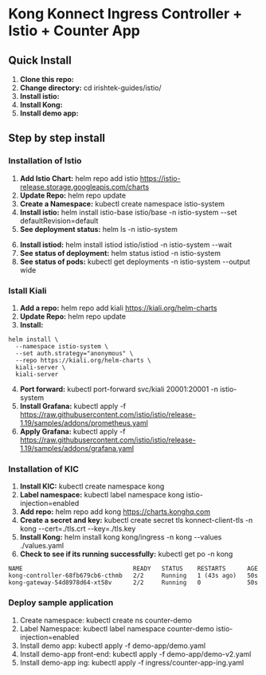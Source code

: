 # Kong Konnect Ingress Controller + Istio + Counter App

## Quick Install

1. **Clone this repo:**
2. **Change directory:** cd irishtek-guides/istio/
3. **Install istio:** 
4. **Install Kong:**
5. **Install demo app:**

## Step by step install

### Installation of Istio

1. **Add Istio Chart:** helm repo add istio https://istio-release.storage.googleapis.com/charts
2. **Update Repo:** helm repo update
3. **Create a Namespace:** kubectl create namespace istio-system
4. **Install istio:** helm install istio-base istio/base -n istio-system --set defaultRevision=default
5. **See deployment status:** helm ls -n istio-system

<!--
If using CNI
$ helm install istiod istio/istiod -n istio-system --set values.istio_cni.enabled=true --wait
-->

6. **Install istiod:** helm install istiod istio/istiod -n istio-system --wait
7. **See status of deployment:** helm status istiod -n istio-system
8. **See status of pods:** kubectl get deployments -n istio-system --output wide

### Istall Kiali

1. **Add a repo:** helm repo add kiali https://kiali.org/helm-charts
2. **Update Repo:** helm repo update
3. **Install:**

```
helm install \
  --namespace istio-system \
  --set auth.strategy="anonymous" \
  --repo https://kiali.org/helm-charts \
  kiali-server \
  kiali-server
```

4. **Port forward:** kubectl port-forward svc/kiali 20001:20001 -n istio-system
5. **Install Grafana:** kubectl apply -f https://raw.githubusercontent.com/istio/istio/release-1.19/samples/addons/prometheus.yaml
6. **Apply Grafana:** kubectl apply -f https://raw.githubusercontent.com/istio/istio/release-1.19/samples/addons/grafana.yaml

### Installation of KIC

1. **Install KIC:** kubectl create namespace kong
2. **Label namespace:** kubectl label namespace kong istio-injection=enabled
3. **Add repo:** helm repo add kong https://charts.konghq.com
4. **Create a secret and key:** kubectl create secret tls konnect-client-tls -n kong --cert=./tls.crt --key=./tls.key
5. **Install Kong:** helm install kong kong/ingress -n kong --values ./values.yaml
6. **Check to see if its running successfully:** kubectl get po -n kong

```
NAME                               READY   STATUS    RESTARTS      AGE
kong-controller-68fb679cb6-cthmb   2/2     Running   1 (43s ago)   50s
kong-gateway-54d8978d64-xt58v      2/2     Running   0             50s
```

### Deploy sample application

1. Create namespace: kubectl create ns counter-demo
2. Label Namespace: kubectl label namespace counter-demo istio-injection=enabled
3. Install demo app: kubectl apply -f demo-app/demo.yaml 
4. Install demo-app front-end: kubectl apply -f demo-app/demo-v2.yaml 
5. Install demo-app ing: kubectl apply -f ingress/counter-app-ing.yaml 